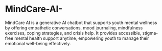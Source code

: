 # MindCare-AI-
MindCare AI is a generative AI chatbot that supports youth mental wellness by offering empathetic conversations, mood journaling, mindfulness exercises, coping strategies, and crisis help. It provides accessible, stigma-free mental health support anytime, empowering youth to manage their emotional well-being effectively.
